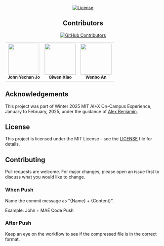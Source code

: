 <div align="center">

[![License](https://img.shields.io/badge/License-MIT-blue.svg)](https://opensource.org/licenses/MIT)
## Contributors

[![GitHub Contributors](https://img.shields.io/github/contributors-anon/JohnYechanJo/Novo-Nordisk_MIT)](https://github.com/JohnYechanJo/Novo-Nordisk_MIT/graphs/Contributors)

<table>
  <tr>
    <td align="center"><a href="https://github.com/JohnYechanJo"><img src="https://avatars.githubusercontent.com/u/131790222?v=4" width="100px;" alt=""/><br /><sub><b>John Yechan Jo</b></sub></a><br /></td>
    <td align="center"><a href="https://github.com/Charley-xiao"><img src="https://avatars.githubusercontent.com/u/59205189?v=4" width="100px;" alt=""/><br /><sub><b>Qiwen Xiao</b></sub></a><br /></td>
    <td align="center"><a href="https://github.com/Athjon"><img src="https://avatars.githubusercontent.com/u/136285291?v=4" width="100px;" alt=""/><br /><sub><b>Wenbo An</b></sub></a><br /></td>
    </tr>
</table>

</div>

## Acknowledgements

This project was part of Winter 2025 MIT AI+X On-Campus Experience, January to February, 2025, under the guidance of [Alex Benjamin](https://www.linkedin.com/in/abenjamin1992/).

## License

This project is licensed under the MIT License - see the [LICENSE](./MIT_License) file for details.

## Contributing

Pull requests are welcome. For major changes, please open an issue first to discuss what you would like to change.

### When Push

Name the commit message as "{Name} + {Content}".

Example: John + MAE Code Push

### After Push

Keep an eye on the workflow to see if the compressed file is in the correct format.
